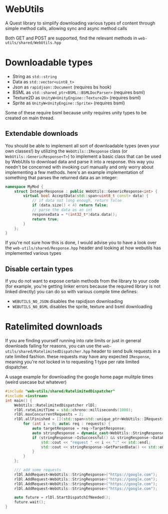 # WebUtils
A Quest library to simplify downloading various types of content through simple method calls, allowing sync and async method calls

Both GET and POST are supported, find the relevant methods in `web-utils/shared/WebUtils.hpp`

# Downloadable types
 - String as `std::string`
 - Data as `std::vector<uint8_t>`
 - Json as `rapidjson::Document` (requires bs hook)
 - BSML as `std::shared_ptr<BSML::BSMLDocParser>` (requires bsml)
 - Texture2D as `UnityW<UnityEngine::Texture2D>` (requires bsml)
 - Sprite as `UnityW<UnityEngine::Sprite>` (requires bsml)

Some of these require bsml because unity requires unity types to be created on main thread.

## Extendable downloads
You should be able to implement all sort of downloadable types (even your own classes!) by utilizing the `WebUtils::IResponse` class (or `WebUtils::GenericResponse<T>`) to implement a basic class that can be used by WebUtils to download data and parse it into a response. this way you needn't be concerned with invoking curl manually and only worry about implementing a few methods. here's an example implementation of something that parses the returned data as an integer:

```c++
namespace MyMod {
    struct IntegerResponse : public WebUtils::GenericResponse<int> {
        virtual bool AcceptData(std::span<uint8_t const> data) {
            // if data not long enough, return false
            if (data.size() < 4) return false;
            // parse the data as an int
            responseData = *(int32_t*)data.data();
            return true;
        }
    };
}
```

If you're not sure how this is done, I would advise you to have a look over the `web-utils/shared/Response.hpp` header and looking at how webutils has implemented various types

## Disable certain types
If you do not want to expose certain methods from the library to your code (for example, you're getting linker errors because the required library is not linked directly) you can do so with various compile time defines:

 - `WEBUTILS_NO_JSON` disables the rapidjson downloading
 - `WEBUTILS_NO_BSML` disables the sprite, texture and bsml downloading

# Ratelimited downloads
If you are finding yourself running into rate limits or just in general downloads failing for reasons, you can use the `web-utils/shared/RatelimitedDispatcher.hpp` header to send bulk requests in a rate limited fashion. these requests may have any expected `IResponse`, meaning you're not locked in to requesting 1 type per rate limited dispatcher.

A usage example for downloading the google home page mulitple times (weird usecase but whatever)

```c++
#include "web-utils/shared/RatelimitedDispatcher"
#include <iostream>
int main() {
    WebUtils::RatelimitedDispatcher rlDl;
    rlDl.rateLimitTime = std::chrono::milliseconds(1000);
    rlDl.maxConcurrentRequests = 2;
    rlDl.allFinished = [](std::span<std::unique_ptr<WebUtils::IRequest> const> requests) {
        for (int i = 0; auto& req : requests) {
            auto targetResponse = req->TargetResponse;
            auto stringResponse = dynamic_cast<WebUtils::StringResponse*>(targetResponse);
            if (stringResponse->IsSuccessful() && stringResponse->DataParsedSuccessful()) {
                std::cout << "request " << i << ":" << std::endl;
                std::cout << stringResponse->GetParsedData() << std::endl;
            }
        }
    };

    /// add some requests
    rlDl.AddRequest<WebUtils::StringResponse>("https://google.com");
    rlDl.AddRequest<WebUtils::StringResponse>("https://google.com");
    rlDl.AddRequest<WebUtils::StringResponse>("https://google.com");
    rlDl.AddRequest<WebUtils::StringResponse>("https://google.com");

    auto future = rlDl.StartDispatchIfNeeded();
    future.wait();
}
```
